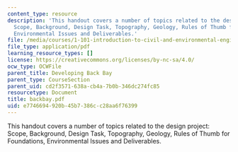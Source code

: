 ```yaml
---
content_type: resource
description: 'This handout covers a number of topics related to the design project:
  Scope, Background, Design Task, Topography, Geology, Rules of Thumb for Foundations,
  Environmental Issues and Deliverables.'
file: /media/courses/1-101-introduction-to-civil-and-environmental-engineering-design-i-fall-2006/e7746694920b45b7386cc28aa6f76399_backbay.pdf
file_type: application/pdf
learning_resource_types: []
license: https://creativecommons.org/licenses/by-nc-sa/4.0/
ocw_type: OCWFile
parent_title: Developing Back Bay
parent_type: CourseSection
parent_uid: cd2f3571-638a-cb4a-7b0b-346dc274fc85
resourcetype: Document
title: backbay.pdf
uid: e7746694-920b-45b7-386c-c28aa6f76399
---
```

This handout covers a number of topics related to the design project: Scope, Background, Design Task, Topography, Geology, Rules of Thumb for Foundations, Environmental Issues and Deliverables.
